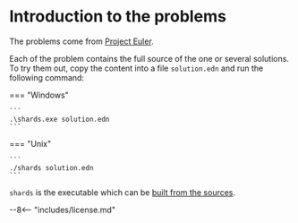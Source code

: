 # Introduction to the problems

The problems come from [Project Euler](https://projecteuler.net/).

Each of the problem contains the full source of the one or several solutions. To try them out, copy the content into a file `solution.edn` and run the following command:

=== "Windows"

    ```
    .\shards.exe solution.edn
    ```

=== "Unix"

    ```
    ./shards solution.edn
    ```

`shards` is the executable which can be [built from the sources](https://docs.fragcolor.xyz/contribute/code/building-shards/).

--8<-- "includes/license.md"
